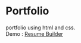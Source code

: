 # Portfolio
portfolio using html and css.<br>
Demo : <a href="https://darshan7090.github.io/Portfolio/">Resume Builder</a>
